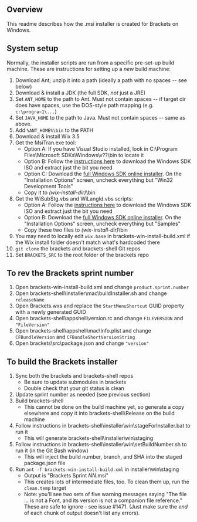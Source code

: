 ## Overview
This readme describes how the .msi installer is created for Brackets on Windows.


## System setup
Normally, the installer scripts are run from a specific pre-set-up build machine. These are instructions for setting up a _new_ build machine:

1. Download Ant; unzip it into a path (ideally a path with no spaces -- see below)
2. Download & install a JDK (the full SDK, _not_ just a JRE)
3. Set `ANT_HOME` to the path to Ant. Must not contain spaces -- if target dir does have spaces, use the DOS-style path mapping (e.g. `c:\progra~1\...`)
4. Set `JAVA_HOME` to the path to Java. Must not contain spaces -- same as above.
5. Add `%ANT_HOME%\bin` to the PATH
6. Download & install Wix 3.5
7. Get the MsiTran.exe tool:
    * Option A: If you have Visual Studio installed, look in C:\Program Files\Microsoft SDKs\Windows\v??\bin to locate it
    * Option B: Follow the [instructions here](http://www.geektieguy.com/2010/03/13/create-a-multi-lingual-multi-language-msi-using-wix-and-custom-build-scripts/) to
      download the Windows SDK ISO and extract just the bit you need
    * Option C: Download the [full Windows SDK online installer](http://www.microsoft.com/en-us/download/details.aspx?id=3138). On
       the "Installation Options" screen, uncheck everything but "Win32 Development Tools"
    * Copy it to _(wix-install-dir)_\bin
8. Get the WiSubStg.vbs and WiLangId.vbs scripts:
    * Option A: Follow the [instructions here](http://www.geektieguy.com/2010/03/13/create-a-multi-lingual-multi-language-msi-using-wix-and-custom-build-scripts/) to
      download the Windows SDK ISO and extract just the bit you need
    * Option B: Download the [full Windows SDK online installer](http://www.microsoft.com/en-us/download/details.aspx?id=3138). On
      the "Installation Options" screen, uncheck everything but "Samples"
    * Copy these two files to _(wix-install-dir)_\bin
9. You may need to locally edit `wix.base` in brackets-win-install-build.xml if the Wix install folder doesn't match what's hardcoded there
10. `git clone` the brackets and brackets-shell Git repos
11. Set `BRACKETS_SRC` to the root folder of the brackets repo


## To rev the Brackets sprint number
1. Open brackets-win-install-build.xml and change `product.sprint.number`
2. Open brackets-shell\installer\mac\buildInstaller.sh and change `releaseName`
3. Open Brackets.wxs and replace the `StartMenuShortcut` GUID property with a newly generated GUID
4. Open brackets-shell\appshell\version.rc and change `FILEVERSION` and `"FileVersion"`
5. Open brackets-shell\appshell\mac\Info.plist and change `CFBundleVersion` and `CFBundleShortVersionString`
6. Open brackets\src\package.json and change `"version"`

## To build the Brackets installer
1. Sync both the brackets and brackets-shell repos
    * Be sure to update submodules in brackets
    * Double check that your git status is clean
2. Update sprint number as needed (see previous section)
3. Build brackets-shell
    * This cannot be done on the build machine yet, so generate a copy elsewhere and copy it into brackets-shell\Release
      on the build machine
4. Follow instructions in brackets-shell\installer\win\stageForInstaller.bat to run it
    * This will generate brackets-shell\installer\win\staging
5. Follow instructions in brackets-shell\installer\win\setBuildNumber.sh to run it (in the Git Bash window)
    * This will inject the build number, branch, and SHA into the staged package.json file
6. Run `ant -f brackets-win-install-build.xml` in installer\win\staging
    * Output is "Brackets Sprint _NN_.msi"
    * This creates lots of intermediate files, too. To clean them up, run the `clean.temp` target
    * Note: you'll see two sets of five warning messages saying "The file ... is not a Font, and its version is not a
      companion file reference." These are safe to ignore - see issue #1471.
      (Just make sure the *end* of each chunk of output doesn't list any errors).
